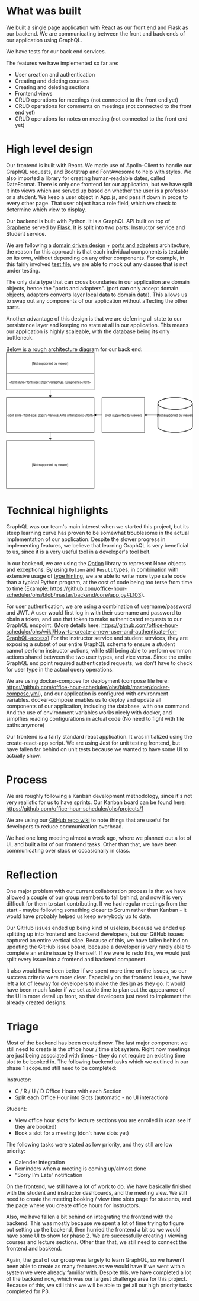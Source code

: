 # What was built

We built a single page application with React as our front end and Flask as our backend.
We are communicating between the front and back ends of our application using GraphQL.

We have tests for our back end services.

The features we have implemented so far are:
- User creation and authentication
- Creating and deleting courses
- Creating and deleting sections
- Frontend views
- CRUD operations for meetings (not connected to the front end yet)
- CRUD operations for comments on meetings (not connected to the front end yet)
- CRUD operations for notes on meeting (not connected to the front end yet)

# High level design

Our frontend is built with React. We made use of Apollo-Client to handle our GraphQL requests, and Bootstrap and FontAwesome to help with styles. We also imported a library for creating human-readable dates, called DateFormat. There is only one frontend for our application, but we have split it into views which are served up based on whether the user is a professor or a student. We keep a user object in App.js, and pass it down in props to every other page. That user object has a role field, which we check to determine which view to display.
    
Our backend is built with Python. It is a GraphQL API built on top of [Graphene](https://graphene-python.org/) served by [Flask](http://flask.pocoo.org/).
It is split into two parts: Instructor service and Student service.

We are following a [domain driven design](https://en.wikipedia.org/wiki/Domain-driven_design) + [ports and adapters](http://blog.cleancoder.com/uncle-bob/2012/08/13/the-clean-architecture.html) architecture, 
the reason for this approach is that each individual components is testable on its own, without depending on any other components. For example, 
in this fairly involved [test file](https://github.com/office-hour-scheduler/ohs/blob/master/backend/core/tests/graphql/test_course_mutations.py), we are able to mock out any classes that is not under testing.

The only data type that can cross boundaries in our application are domain objects, hence the "ports and adapters". (port can only accept domain objects, adapters converts layer local data to domain data).
This allows us to swap out any components of our application without affecting the other parts.

Another advantage of this design is that we are deferring all state to our persistence layer and keeping no state at all in our application. This means our application
is highly scaleable, with the database being its only bottleneck.

Below is a rough architecture diagram for our back end:
![](./arch.svg)

# Technical highlights

GraphQL was our team's main interest when we started this project, but its steep learning curve has proven to be somewhat troublesome in the actual implementation of our application.
Despite the slower progress in implementing features, we believe that learning GraphQL is very beneficial to us, since it is a very useful tool in a developer's tool belt.

In our backend, we are using the [Option](https://pypi.org/project/option/) library to represent None objects and exceptions. By using `Option` and `Result` types, in combination
with extensive usage of [type hinting](https://www.python.org/dev/peps/pep-0560/), we are able to write more type safe code than a typical Python program, at the cost of code being
too terse from time to time (Example: https://github.com/office-hour-scheduler/ohs/blob/master/backend/core/app.py#L103).

For user authentication, we are using a combination of username/password and JWT. A user would first log in with their username and password to obain a token, and use that token
to make authenticated requests to our GraphQL endpoint. (More details here: https://github.com/office-hour-scheduler/ohs/wiki/How-to-create-a-new-user-and-authenticate-for-GraphQL-access)
For the instructor service and student services, they are exposing a subset of our entire GraphQL schema to ensure a student cannot perform instructor actions, while still being
able to perform common actions shared between the two user types, and vice versa. Since the entire GraphQL end point required authenticated requests, we don't have to check
for user type in the actual query operations.

We are using docker-compose for deployment (compose file here: https://github.com/office-hour-scheduler/ohs/blob/master/docker-compose.yml), and our application is configured with
environment variables. docker-compose enables us to deploy and update all components of our application, including the database, with one command. And the use of environment
variables works nicely with docker, and simplfies reading configurations in actual code (No need to fight with file paths anymore)

Our frontend is a fairly standard react application. It was initialized using the create-react-app script. We are using Jest for unit testing frontend, but have fallen far behind on unit tests because we wanted to have some UI to actually show.

# Process

We are roughly following a Kanban development methodology, since it's not very realistic for us to have sprints. Our Kanban board can be found here: https://github.com/office-hour-scheduler/ohs/projects/1

We are using our [GitHub repo wiki](https://github.com/office-hour-scheduler/ohs/wiki) to note things that are useful for developers to reduce communication overhead.

We had one long meeting almost a week ago, where we planned out a lot of UI, and built a lot of our frontend tasks. Other than that, we have been communicating over slack or occasionally in class.

# Reflection

One major problem with our current collaboration process is that we have allowed a couple of our group members to fall behind, and now it is very difficult for them to start contributing. If we had regular meetings from the start - maybe following something closer to Scrum rather than Kanban - it would have probably helped us keep everybody up to date.

Our GitHub issues ended up being kind of useless, because we ended up splitting up into frontend and backend developers, but our GitHub issues captured an entire vertical slice. Because of this, we have fallen behind on updating the GitHub issue board, because a developer is very rarely able to complete an entire issue by themself. If we were to redo this, we would just split every issue into a frontend and backend component.

It also would have been better if we spent more time on the issues, so our success criteria were more clear. Especially on the frontend issues, we have left a lot of leeway for developers to make the design as they go. It would have been much faster if we set aside time to plan out the appearance of the UI in more detail up front, so that developers just need to implement the already created designs.

# Triage

Most of the backend has been created now. The last major component we still need to create is the office hour / time slot system. Right now meetings are just being associated with times - they do not require an existing time slot to be booked in. The following backend tasks which we outlined in our phase 1 scope.md still need to be completed:

Instructor:
- C / R / U / D Office Hours with each Section
- Split each Office Hour into Slots (automatic - no UI interaction)

Student:
- View office hour slots for lecture sections you are enrolled in (can see if they are booked)
- Book a slot for a meeting (don't have slots yet)

The following tasks were stated as low priority, and they still are low priority:
- Calender integration
- Reminders when a meeting is coming up/almost done
- “Sorry I’m Late” notification

On the frontend, we still have a lot of work to do. We have basically finished with the student and instructor dashboards, and the meeting view. We still need to create the meeting booking / view time slots page for students, and the page where you create office hours for instructors.

Also, we have fallen a bit behind on integrating the frontend with the backend. This was mostly because we spent a lot of time trying to figure out setting up the backend, then hurried the frontend a bit so we would have some UI to show for phase 2. We are successfully creating / viewing courses and lecture sections. Other than that, we still need to connect the frontend and backend.

Again, the goal of our group was largely to learn GraphQL, so we haven't been able to create as many features as we would have if we went with a system we were already familiar with. Despite this, we have completed a lot of the backend now, which was our largest challenge area for this project. Because of this, we still think we will be able to get all our high priority tasks completed for P3.

